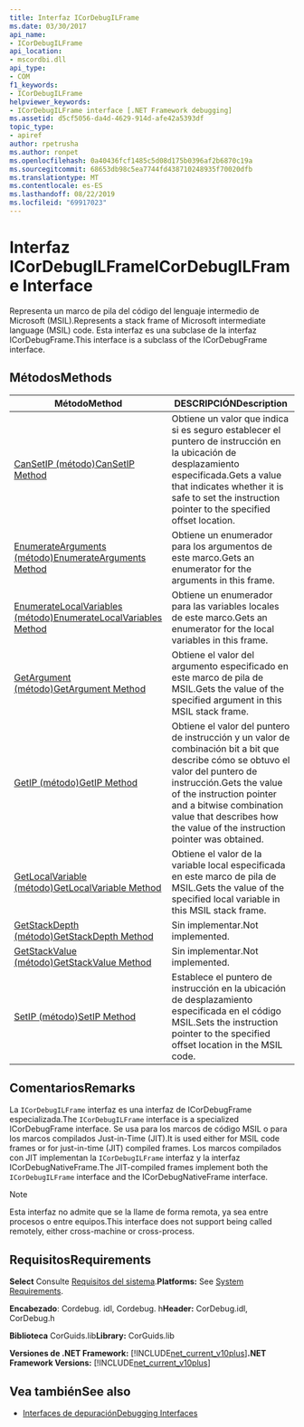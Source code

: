 ```yaml
---
title: Interfaz ICorDebugILFrame
ms.date: 03/30/2017
api_name:
- ICorDebugILFrame
api_location:
- mscordbi.dll
api_type:
- COM
f1_keywords:
- ICorDebugILFrame
helpviewer_keywords:
- ICorDebugILFrame interface [.NET Framework debugging]
ms.assetid: d5cf5056-da4d-4629-914d-afe42a5393df
topic_type:
- apiref
author: rpetrusha
ms.author: ronpet
ms.openlocfilehash: 0a40436fcf1485c5d08d175b0396af2b6870c19a
ms.sourcegitcommit: 68653db98c5ea7744fd438710248935f70020dfb
ms.translationtype: MT
ms.contentlocale: es-ES
ms.lasthandoff: 08/22/2019
ms.locfileid: "69917023"
---
```

# <a name="icordebugilframe-interface"></a><span data-ttu-id="d66e4-102">Interfaz ICorDebugILFrame</span><span class="sxs-lookup"><span data-stu-id="d66e4-102">ICorDebugILFrame Interface</span></span>

<span data-ttu-id="d66e4-103">Representa un marco de pila del código del lenguaje intermedio de Microsoft (MSIL).</span><span class="sxs-lookup"><span data-stu-id="d66e4-103">Represents a stack frame of Microsoft intermediate language (MSIL) code.</span></span> <span data-ttu-id="d66e4-104">Esta interfaz es una subclase de la interfaz ICorDebugFrame.</span><span class="sxs-lookup"><span data-stu-id="d66e4-104">This interface is a subclass of the ICorDebugFrame interface.</span></span>  
  
## <a name="methods"></a><span data-ttu-id="d66e4-105">Métodos</span><span class="sxs-lookup"><span data-stu-id="d66e4-105">Methods</span></span>  
  
|<span data-ttu-id="d66e4-106">Método</span><span class="sxs-lookup"><span data-stu-id="d66e4-106">Method</span></span>|<span data-ttu-id="d66e4-107">DESCRIPCIÓN</span><span class="sxs-lookup"><span data-stu-id="d66e4-107">Description</span></span>|  
|------------|-----------------|  
|[<span data-ttu-id="d66e4-108">CanSetIP (método)</span><span class="sxs-lookup"><span data-stu-id="d66e4-108">CanSetIP Method</span></span>](../../../../docs/framework/unmanaged-api/debugging/icordebugilframe-cansetip-method.md)|<span data-ttu-id="d66e4-109">Obtiene un valor que indica si es seguro establecer el puntero de instrucción en la ubicación de desplazamiento especificada.</span><span class="sxs-lookup"><span data-stu-id="d66e4-109">Gets a value that indicates whether it is safe to set the instruction pointer to the specified offset location.</span></span>|  
|[<span data-ttu-id="d66e4-110">EnumerateArguments (método)</span><span class="sxs-lookup"><span data-stu-id="d66e4-110">EnumerateArguments Method</span></span>](../../../../docs/framework/unmanaged-api/debugging/icordebugilframe-enumeratearguments-method.md)|<span data-ttu-id="d66e4-111">Obtiene un enumerador para los argumentos de este marco.</span><span class="sxs-lookup"><span data-stu-id="d66e4-111">Gets an enumerator for the arguments in this frame.</span></span>|  
|[<span data-ttu-id="d66e4-112">EnumerateLocalVariables (método)</span><span class="sxs-lookup"><span data-stu-id="d66e4-112">EnumerateLocalVariables Method</span></span>](../../../../docs/framework/unmanaged-api/debugging/icordebugilframe-enumeratelocalvariables-method.md)|<span data-ttu-id="d66e4-113">Obtiene un enumerador para las variables locales de este marco.</span><span class="sxs-lookup"><span data-stu-id="d66e4-113">Gets an enumerator for the local variables in this frame.</span></span>|  
|[<span data-ttu-id="d66e4-114">GetArgument (método)</span><span class="sxs-lookup"><span data-stu-id="d66e4-114">GetArgument Method</span></span>](../../../../docs/framework/unmanaged-api/debugging/icordebugilframe-getargument-method.md)|<span data-ttu-id="d66e4-115">Obtiene el valor del argumento especificado en este marco de pila de MSIL.</span><span class="sxs-lookup"><span data-stu-id="d66e4-115">Gets the value of the specified argument in this MSIL stack frame.</span></span>|  
|[<span data-ttu-id="d66e4-116">GetIP (método)</span><span class="sxs-lookup"><span data-stu-id="d66e4-116">GetIP Method</span></span>](../../../../docs/framework/unmanaged-api/debugging/icordebugilframe-getip-method.md)|<span data-ttu-id="d66e4-117">Obtiene el valor del puntero de instrucción y un valor de combinación bit a bit que describe cómo se obtuvo el valor del puntero de instrucción.</span><span class="sxs-lookup"><span data-stu-id="d66e4-117">Gets the value of the instruction pointer and a bitwise combination value that describes how the value of the instruction pointer was obtained.</span></span>|  
|[<span data-ttu-id="d66e4-118">GetLocalVariable (método)</span><span class="sxs-lookup"><span data-stu-id="d66e4-118">GetLocalVariable Method</span></span>](../../../../docs/framework/unmanaged-api/debugging/icordebugilframe-getlocalvariable-method.md)|<span data-ttu-id="d66e4-119">Obtiene el valor de la variable local especificada en este marco de pila de MSIL.</span><span class="sxs-lookup"><span data-stu-id="d66e4-119">Gets the value of the specified local variable in this MSIL stack frame.</span></span>|  
|[<span data-ttu-id="d66e4-120">GetStackDepth (método)</span><span class="sxs-lookup"><span data-stu-id="d66e4-120">GetStackDepth Method</span></span>](../../../../docs/framework/unmanaged-api/debugging/icordebugilframe-getstackdepth-method.md)|<span data-ttu-id="d66e4-121">Sin implementar.</span><span class="sxs-lookup"><span data-stu-id="d66e4-121">Not implemented.</span></span>|  
|[<span data-ttu-id="d66e4-122">GetStackValue (método)</span><span class="sxs-lookup"><span data-stu-id="d66e4-122">GetStackValue Method</span></span>](../../../../docs/framework/unmanaged-api/debugging/icordebugilframe-getstackvalue-method.md)|<span data-ttu-id="d66e4-123">Sin implementar.</span><span class="sxs-lookup"><span data-stu-id="d66e4-123">Not implemented.</span></span>|  
|[<span data-ttu-id="d66e4-124">SetIP (método)</span><span class="sxs-lookup"><span data-stu-id="d66e4-124">SetIP Method</span></span>](../../../../docs/framework/unmanaged-api/debugging/icordebugilframe-setip-method.md)|<span data-ttu-id="d66e4-125">Establece el puntero de instrucción en la ubicación de desplazamiento especificada en el código MSIL.</span><span class="sxs-lookup"><span data-stu-id="d66e4-125">Sets the instruction pointer to the specified offset location in the MSIL code.</span></span>|  
  
## <a name="remarks"></a><span data-ttu-id="d66e4-126">Comentarios</span><span class="sxs-lookup"><span data-stu-id="d66e4-126">Remarks</span></span>  
 <span data-ttu-id="d66e4-127">La `ICorDebugILFrame` interfaz es una interfaz de ICorDebugFrame especializada.</span><span class="sxs-lookup"><span data-stu-id="d66e4-127">The `ICorDebugILFrame` interface is a specialized ICorDebugFrame interface.</span></span> <span data-ttu-id="d66e4-128">Se usa para los marcos de código MSIL o para los marcos compilados Just-in-Time (JIT).</span><span class="sxs-lookup"><span data-stu-id="d66e4-128">It is used either for MSIL code frames or for just-in-time (JIT) compiled frames.</span></span> <span data-ttu-id="d66e4-129">Los marcos compilados con JIT implementan la `ICorDebugILFrame` interfaz y la interfaz ICorDebugNativeFrame.</span><span class="sxs-lookup"><span data-stu-id="d66e4-129">The JIT-compiled frames implement both the `ICorDebugILFrame` interface and the ICorDebugNativeFrame interface.</span></span>  
  
> [!NOTE]
> <span data-ttu-id="d66e4-130">Esta interfaz no admite que se la llame de forma remota, ya sea entre procesos o entre equipos.</span><span class="sxs-lookup"><span data-stu-id="d66e4-130">This interface does not support being called remotely, either cross-machine or cross-process.</span></span>  
  
## <a name="requirements"></a><span data-ttu-id="d66e4-131">Requisitos</span><span class="sxs-lookup"><span data-stu-id="d66e4-131">Requirements</span></span>  
 <span data-ttu-id="d66e4-132">**Select** Consulte [Requisitos del sistema](../../../../docs/framework/get-started/system-requirements.md).</span><span class="sxs-lookup"><span data-stu-id="d66e4-132">**Platforms:** See [System Requirements](../../../../docs/framework/get-started/system-requirements.md).</span></span>  
  
 <span data-ttu-id="d66e4-133">**Encabezado**: Cordebug. idl, Cordebug. h</span><span class="sxs-lookup"><span data-stu-id="d66e4-133">**Header:** CorDebug.idl, CorDebug.h</span></span>  
  
 <span data-ttu-id="d66e4-134">**Biblioteca** CorGuids.lib</span><span class="sxs-lookup"><span data-stu-id="d66e4-134">**Library:** CorGuids.lib</span></span>  
  
 <span data-ttu-id="d66e4-135">**Versiones de .NET Framework:** [!INCLUDE[net_current_v10plus](../../../../includes/net-current-v10plus-md.md)]</span><span class="sxs-lookup"><span data-stu-id="d66e4-135">**.NET Framework Versions:** [!INCLUDE[net_current_v10plus](../../../../includes/net-current-v10plus-md.md)]</span></span>  
  
## <a name="see-also"></a><span data-ttu-id="d66e4-136">Vea también</span><span class="sxs-lookup"><span data-stu-id="d66e4-136">See also</span></span>

- [<span data-ttu-id="d66e4-137">Interfaces de depuración</span><span class="sxs-lookup"><span data-stu-id="d66e4-137">Debugging Interfaces</span></span>](../../../../docs/framework/unmanaged-api/debugging/debugging-interfaces.md)
